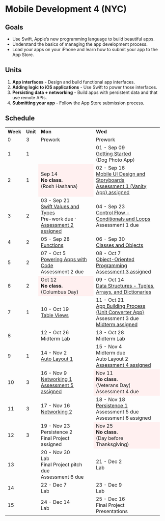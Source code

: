 # Mobile Development 4 (NYC)


## Goals

* Use Swift, Apple’s new programming language to build beautiful apps.
* Understand the basics of managing the app development process.
* Load your apps on your iPhone and learn how to submit your app to the App Store.


## Units

1. **App interfaces** - Design and build functional app interfaces.
2. **Adding logic to iOS applications** - Use Swift to power those interfaces.
3. **Persisting data + networking** - Build apps with persistent data and that use remote APIs.
4. **Submitting your app** - Follow the App Store submission process.


## Schedule

<table>
  <tr>
    <td><strong>Week</strong></td>
    <td><strong>Unit</strong></td>
    <td><strong>Mon</strong></td>
    <td><strong>Wed</strong></td>
  </tr>
  <tr>
    <td>0</td>
    <td>3</td>
    <td>Prework</td>
    <td>Prework</td>
  </tr>
  <tr>
    <td>1</td>
    <td>1</td>
    <td></td>
    <td>01 - Sep 09<br>
<a href="https://github.com/ga-students/MOB-NYC-4/tree/master/Sessions/01">Getting Started</a><br>
(Dog Photo App)</td>
  </tr>
  <tr>
    <td>2</td>
    <td>1</td>
    <td style="background-color:#fff0f0">Sep 14<br><strong>No class.</strong><br>(Rosh Hashana)</td>
    <td>02 - Sep 16<br>
<a href="https://github.com/ga-students/MOB-NYC-4/tree/master/Sessions/02">Mobile UI Design and Storyboards</a><br>
<a href="https://github.com/ga-students/MOB-NYC-4/tree/master/Assessments/Assessment%201">Assessment 1 (Vanity App) assigned</a></td>
  </tr>
  <tr>
    <td>3</td>
    <td>2</td>
    <td>03 - Sep 21<br>
<a href="https://github.com/ga-students/MOB-NYC-4/tree/master/Sessions/03">Swift Values and Types</a><br>
Pre-work due · <a href="https://github.com/ga-students/MOB-NYC-4/tree/master/Assessments/Assessment%202">Assessment 2 assigned</a></td>
    <td>04 - Sep 23<br>
<a href="https://github.com/ga-students/MOB-NYC-4/tree/master/Sessions/04">Control Flow - Conditionals and Loops</a><br>
Assessment 1 due</td>
  </tr>
  <tr>
    <td>4</td>
    <td>2</td>
    <td>05 - Sep 28<br>
<a href="https://github.com/ga-students/MOB-NYC-4/tree/master/Sessions/05">Functions</a></td>
    <td>
      06 - Sep 30<br>
      <a href="https://github.com/ga-students/MOB-NYC-4/tree/master/Sessions/06">Classes and Objects</a>
    </td>
  </tr>
  <tr>
    <td>5</td>
    <td>2</td>
    <td>07 - Oct 5<br>
      <a href="https://github.com/ga-students/MOB-NYC-4/tree/master/Sessions/07">Powering Apps with Code</a><br>
      Assessment 2 due
    </td>
    <td>08 - Oct 7<br>
      <a href="https://github.com/ga-students/MOB-NYC-4/tree/master/Sessions/08">Object-Oriented Programming</a><br>
      <a href="https://github.com/ga-students/MOB-NYC-4/tree/master/Assessments/Assessment%203">Assessment 3 assigned</a>
    </td>
  </tr>
  <tr>
    <td>6</td>
    <td>2</td>
    <td style="background-color:#fff0f0">
      Oct 12<br>
      <strong>No class.</strong><br>(Columbus Day)
    </td>
    <td>
      09 - Oct 14<br>
      <a href="https://github.com/ga-students/MOB-NYC-4/tree/master/Sessions/09">Data Structures - Tuples, Arrays, and Dictionaries</a>
    </td>
  </tr>
  <tr>
    <td>7</td>
    <td>1</td>
    <td>
      10 - Oct 19<br>
      <a href="https://github.com/ga-students/MOB-NYC-4/tree/master/Sessions/10">Table Views</a>
    </td>
    <td>
      11 - Oct 21<br>
      <a href="https://github.com/ga-students/MOB-NYC-4/tree/master/Sessions/11">App Building Process<br>
      (Unit Converter App)</a><br>
      Assessment 3 due<br>
      <a href="https://github.com/ga-students/MOB-NYC-4/tree/master/Projects/Midterm">Midterm assigned</a>
    </td>
  </tr>

  <tr>
    <td>8</td>
    <td></td>
    <td>
      12 - Oct 26<br>
      Midterm Lab
    </td>
    <td>
      13 - Oct 28<br>
      Midterm Lab
    </td>
  </tr>

  <tr>
    <td>9</td>
    <td>1</td>
    <td>
      14 - Nov 2<br>
      <a href="https://github.com/ga-students/MOB-NYC-4/tree/master/Sessions/14">Auto Layout 1</a>
    </td>
    <td>
      15 - Nov 4<br>
      Midterm due<br>
      Auto Layout 2<br>
      <a href="https://github.com/ga-students/MOB-NYC-4/tree/master/Assessments/Assessment%204">Assessment 4 assigned</a>
    </td>
  </tr>

  <tr>
    <td>10</td>
    <td>3</td>
    <td>
      16 - Nov 9<br>
      <a href="https://github.com/ga-students/MOB-NYC-4/tree/master/Sessions/16">Networking 1</a><br>
      <a href="https://github.com/ga-students/MOB-NYC-4/tree/master/Assessments/Assessment%205">Assessment 5 assigned</a>
    </td>
    <td style="background-color:#fff0f0">
      Nov 11<br>
      <strong>No class.</strong><br>
      (Veterans Day)<br>
      Assessment 4 due
    </td>
  </tr>

  <tr>
    <td>11</td>
    <td>3</td>
    <td>
      17 - Nov 16<br>
      <a href="https://github.com/ga-students/MOB-NYC-4/tree/master/Sessions/17">Networking 2</a>
    </td>
    <td>
      18 - Nov 18<br>
      <a href="https://github.com/ga-students/MOB-NYC-4/tree/master/Sessions/18">Persistence 1</a><br>
      Assessment 5 due<br>
      Assessment 6 assigned
    </td>
  </tr>

  <tr>
    <td>12</td>
    <td>3</td>
    <td>
      19 - Nov 23<br>
      Persistence 2<br>
      Final Project assigned
    </td>
    <td style="background-color:#fff0f0">
      Nov 25<br>
      <strong>No class.</strong><br>
      (Day before Thanksgiving)
    </td>
  </tr>

  <tr>
    <td>13</td>
    <td></td>
    <td>20 - Nov 30<br>
Lab<br>
Final Project pitch due<br>
Assessment 6 due</td>
    <td>21 - Dec 2<br>
Lab</td>
  </tr>
  <tr>
    <td>14</td>
    <td></td>
    <td>22 - Dec 7<br>
Lab</td>
    <td>23 - Dec 9<br>
Lab</td>
  </tr>
  <tr>
    <td>15</td>
    <td></td>
    <td>24 - Dec 14<br>
Lab</td>
    <td>25 - Dec 16<br>
Final Project Presentations</td>
  </tr>
</table>
